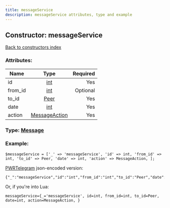 ```yaml
---
title: messageService
description: messageService attributes, type and example
---
```

## Constructor: messageService  
[Back to constructors index](index.md)



### Attributes:

| Name     |    Type       | Required |
|----------|:-------------:|---------:|
|id|[int](../types/int.md) | Yes|
|from\_id|[int](../types/int.md) | Optional|
|to\_id|[Peer](../types/Peer.md) | Yes|
|date|[int](../types/int.md) | Yes|
|action|[MessageAction](../types/MessageAction.md) | Yes|



### Type: [Message](../types/Message.md)


### Example:

```
$messageService = ['_' => 'messageService', 'id' => int, 'from_id' => int, 'to_id' => Peer, 'date' => int, 'action' => MessageAction, ];
```  

[PWRTelegram](https://pwrtelegram.xyz) json-encoded version:

```
{"_":"messageService","id":"int","from_id":"int","to_id":"Peer","date":"int","action":"MessageAction"}
```


Or, if you're into Lua:  


```
messageService={_='messageService', id=int, from_id=int, to_id=Peer, date=int, action=MessageAction, }

```


